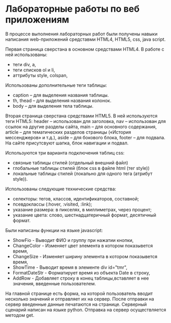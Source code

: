 # Лабораторные работы по веб приложениям
В процессе выполнения лабораторных работ были получены навыки написания web-приложений средставми HTML4, HTML5, css, java script.

Первая страница сверстана в основном средствами HTML4. В работе с ней использованы: 
- теги div, a, 
- теги списков ol и li, 
- аттрибуты style, colspan,

Использованы дополнительные теги таблицы: 
- caption – для выделения названия таблицы.
- th, thead – для выделения названия колонок.
- body – для выделения тела таблицы. 

Вторая страница сверстана средствами HTML5. В ней используются теги HTML5:
  header – использован для заголовка, 
  nav – использован для ссылок на другие разделы сайта, 
  main – для основного содержания, 
  article – для тематических разделов страницы («История мессенджеров» и т.д.), 
  aside – для бокового блока, 
  footer – для подвала.
На сайте присутсвуют шапка, блок навигации и подвал.

Используются три варианта подключения таблиц css:  
- связные таблицы стилей (отдельный  внешний файл)
- глобальные таблицы стилей (блок css в  файле html (тег style)) 
- локальные таблицы стилей (локально для одного тега (атрибут style)).

Использованы следующие технические средства:
- селекторы: тегов, классов, идентификаторов, составной;
- псевдоклассы (:hover, :visited, :link);
- указание размера: в пикселях, в миллиметрах, через процент;
- указание цвета: слово, шестнадцатеричный формат, десятичный формат.

Были написаны функции на языке javascript:
- ShowFio - Выводит ФИО и группу при нажатии кнопки,
- ChangeColor - Изменяет цвет элемента в котором показывется время,
- ChangeSize - Изменяет ширину элемента в котором показывется время,
- ShowTime - Выводит время в элементе div id="tmr",
- FormatDateStr - Форматирует время из объекта Date в строку,
- AddRow - Добавляет строку в конец таблицы,вставляет в нее значения, введенные пользователем.

На главной странице есть форма, на которой пользователь вводит несколько значений и отправляет их на сервер. После отправки на сервер введенные данные печатаются на странице. Серверный сценарий написан на языке python. Отправка на сервер осуществляется методом get.
